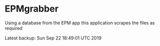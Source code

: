 # EPMgrabber
Using a database from the EPM app this application scrapes the files as required


Latest backup: Sun Sep 22 18:49:01 UTC 2019
